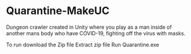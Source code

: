 # Quarantine-MakeUC
Dungeon crawler created in Unity where you play as a man inside of another mans body who have COVID-19, fighting off the virus with masks.

To run download the Zip file
Extract zip file
Run Quarantine.exe

